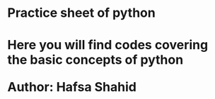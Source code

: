 <h1>Practice sheet of python<h1>
<p> Here you will find codes covering the basic concepts of python</p>
<p>Author: Hafsa Shahid</p>
